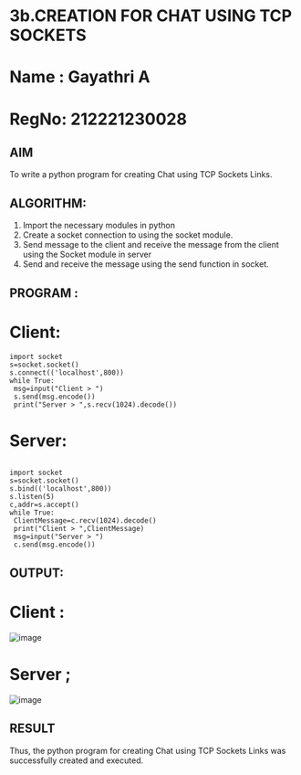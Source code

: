 # 3b.CREATION FOR CHAT USING TCP SOCKETS

# Name : Gayathri A
# RegNo: 212221230028

## AIM
To write a python program for creating Chat using TCP Sockets Links.
## ALGORITHM:
1. Import the necessary modules in python
2. Create a socket connection to using the socket module.
3. Send message to the client and receive the message from the client using the Socket module in
 server
4. Send and receive the message using the send function in socket.
## PROGRAM :
# Client:
```
import socket
s=socket.socket()
s.connect(('localhost',800))
while True:
 msg=input("Client > ")
 s.send(msg.encode())
 print("Server > ",s.recv(1024).decode())

```

# Server:
```

import socket
s=socket.socket()
s.bind(('localhost',800))
s.listen(5)
c,addr=s.accept()
while True:
 ClientMessage=c.recv(1024).decode()
 print("Client > ",ClientMessage)
 msg=input("Server > ")
 c.send(msg.encode())
```
## OUTPUT:

# Client :

![image](https://github.com/Gayathriraj18/3b_CHAT_USING_TCP_SOCKETS/assets/94154854/a227a90b-410b-4342-9209-04fb6bf17b3f)

# Server ;

![image](https://github.com/Gayathriraj18/3b_CHAT_USING_TCP_SOCKETS/assets/94154854/c0c7e201-1010-40f0-b3af-1f206f53c14f)

## RESULT
Thus, the python program for creating Chat using TCP Sockets Links was successfully 
created and executed.
